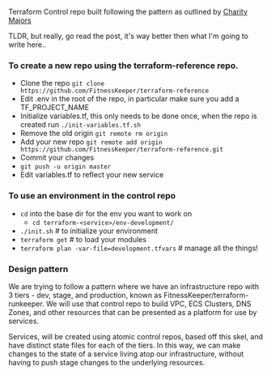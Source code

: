 Terraform Control repo built following the pattern as outlined by [Charity Majors](https://charity.wtf/2016/03/30/terraform-vpc-and-why-you-want-a-tfstate-file-per-env/)

TLDR, but really, go read the post, it's way better then what I'm going to write here..


### To create a new repo using the terraform-reference repo.

- Clone the repo `git clone https://github.com/FitnessKeeper/terraform-reference`
- Edit .env in the root of the repo, in particular make sure you add a TF_PROJECT_NAME
- Initialize variables.tf, this only needs to be done once, when the repo is created run `./init-variables.tf.sh`
-  Remove the old origin `git remote rm origin`
-  Add your new repo `git remote add origin https://github.com/FitnessKeeper/terraform-reference.git`
- Commit your changes
- `git push -u origin master`
- Edit variables.tf to reflect your new service



### To use an environment in the control repo
- `cd` into the base dir for the env you want to work on
  - `cd terraform-<service>/env-development/`
- `./init.sh` # to initialize your environment
- `terraform get` # to load your modules
- `terraform plan -var-file=development.tfvars` # manage all the things!

### Design pattern

We are trying to follow a pattern where we have an infrastructure repo with 3 tiers - dev, stage, and production, known as FitnessKeeper/terraform-runkeeper. We will use that control repo to build VPC, ECS Clusters, DNS Zones, and other resources that can be presented as a platform for use by services.  

  Services, will be created using atomic control repos, based off this skel, and have distinct state files for each of the tiers. In this way, we can make changes to the state of a service living atop our infrastructure, without having to push stage changes to the underlying resources.
